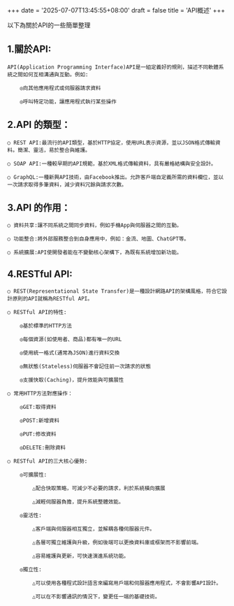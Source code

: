 +++
date = '2025-07-07T13:45:55+08:00'
draft = false
title = 'API概述'
+++

以下為關於API的一些簡單整理

<!--more-->

## 1.關於API:

	API(Application Programming Interface)API是一組定義好的規則，描述不同軟體系統之間如何互相溝通與互動。例如:

		◎向其他應用程式或伺服器請求資料

		◎呼叫特定功能，讓應用程式執行某些操作

## 2.API 的類型：

	○ REST API:最流行的API類型，基於HTTP協定，使用URL表示資源，並以JSON格式傳輸資料。簡潔、靈活，易於整合與維護。
 
	○ SOAP API:一種較早期的API規範，基於XML格式傳輸資料，具有嚴格結構與安全設計。

	○ GraphQL:一種新興API技術，由Facebook推出。允許客戶端自定義所需的資料欄位，並以一次請求取得多筆資料，減少資料冗餘與請求次數。

## 3.API 的作用：

	○ 資料共享:讓不同系統之間同步資料，例如手機App與伺服器之間的互動。

	○ 功能整合:將外部服務整合到自身應用中，例如：金流、地圖、ChatGPT等。

	○ 系統擴展:API使開發者能在不變動核心架構下，為既有系統增加新功能。

## 4.RESTful API:

	○ REST(Representational State Transfer)是一種設計網路API的架構風格，符合它設計原則的API就稱為RESTful API。

	○ RESTful API的特性:

		◎基於標準的HTTP方法

		◎每個資源(如使用者、商品)都有唯一的URL

		◎使用統一格式(通常為JSON)進行資料交換

		◎無狀態(Stateless)伺服器不會記住前一次請求的狀態

		◎支援快取(Caching)，提升效能與可擴展性

	○ 常用HTTP方法對應操作：

		◎GET:取得資料

		◎POST:新增資料

		◎PUT:修改資料

		◎DELETE:刪除資料

	○ RESTful API的三大核心優勢:

		◎可擴展性:

			△配合快取策略，可減少不必要的請求，利於系統橫向擴展

			△減輕伺服器負擔，提升系統整體效能。

		◎靈活性:

			△客戶端與伺服器相互獨立，並解耦各種伺服器元件。

			△各層可獨立維護與升級，例如後端可以更換資料庫或框架而不影響前端。

			△容易維護與更新，可快速演進系統功能。

		◎獨立性:

			△可以使用各種程式設計語言來編寫用戶端和伺服器應用程式，不會影響API設計。

			△可以在不影響通訊的情況下，變更任一端的基礎技術。